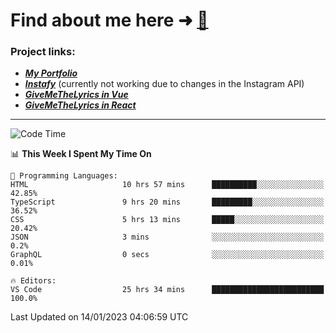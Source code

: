 # Find about me here ➜ [🧑](https://pauabella.dev)

### Project links:
- ***[My Portfolio](https://pauabella.dev)***
- ***[Instafy](https://instafy.me)*** (currently not working due to changes in the Instagram API)
- ***[GiveMeTheLyrics in Vue](https://lyrics.pauabella.dev)***
- ***[GiveMeTheLyrics in React](https://pauabella.dev/GiveMeTheLyrics)***

---
<!--START_SECTION:waka-->
![Code Time](http://img.shields.io/badge/Code%20Time-1%2C783%20hrs%2056%20mins-blue)

📊 **This Week I Spent My Time On** 

```text
💬 Programming Languages: 
HTML                     10 hrs 57 mins      ██████████░░░░░░░░░░░░░░░   42.85% 
TypeScript               9 hrs 20 mins       █████████░░░░░░░░░░░░░░░░   36.52% 
CSS                      5 hrs 13 mins       █████░░░░░░░░░░░░░░░░░░░░   20.42% 
JSON                     3 mins              ░░░░░░░░░░░░░░░░░░░░░░░░░   0.2% 
GraphQL                  0 secs              ░░░░░░░░░░░░░░░░░░░░░░░░░   0.01%

🔥 Editors: 
VS Code                  25 hrs 34 mins      █████████████████████████   100.0%

```


 Last Updated on 14/01/2023 04:06:59 UTC
<!--END_SECTION:waka-->
